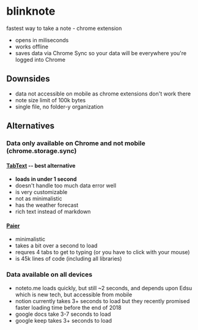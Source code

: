 # blinknote

fastest way to take a note - chrome extension

* opens in miliseconds
* works offline
* saves data via Chrome Sync so your data will be everywhere you're logged into Chrome

## Downsides

* data not accessible on mobile as chrome extensions don't work there
* note size limit of 100k bytes
* single file, no folder-y organization

## Alternatives

### Data only available on Chrome and not mobile (chrome.storage.sync)

#### [TabText](https://chrome.google.com/webstore/detail/tabtext-synchronized-note/nfbkjfalikjfepompedddljmjoonmgla) -- best alternative

* **loads in under 1 second**
* doesn't handle too much data error well
* is very customizable
* not as minimalistic
* has the weather forecast
* rich text instead of markdown

#### [Paier](https://chrome.google.com/webstore/detail/papier/hhjeaokafplhjoogdemakihhdhffacia) 

* minimalistic 
* takes a bit over a second to load
* requres 4 tabs to get to typing (or you have to click with your mouse)
* is 45k lines of code (including all libraries)

### Data available on all devices

* noteto.me loads quickly, but still ~2 seconds, and depends upon Edsu which is new tech, but accessible from mobile
* notion currently takes 3+ seconds to load but they recently promised faster loading time before the end of 2018
* google docs take 3-7 seconds to load
* google keep takes 3+ seconds to load
